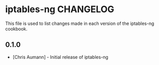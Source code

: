 iptables-ng CHANGELOG
=====================

This file is used to list changes made in each version of the iptables-ng cookbook.

0.1.0
-----
- [Chris Aumann] - Initial release of iptables-ng
